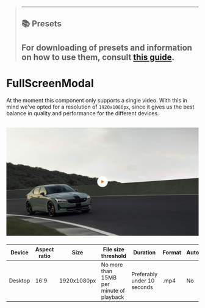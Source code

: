 > ---
> ## 📚 Presets
>
> For downloading of presets and information on how to use them, consult [this guide](/docs/guides/presets/README.md).
> ---

# FullScreenModal

At the moment this component only supports a single video.
With this in mind we've opted for a resolution of `1920x1080px`, since it gives us the best balance in quality and performance for the different devices.

## ![section image](./section-FullScreenModal.jpg)

<!--
FullScreenModal
Storybook: http://localhost:6006/?path=/story/organisms-fullscreenmodal--default
-->

| Device  | Aspect ratio | Size        | File size threshold                      | Duration                    | Format | Autoplay | Audio    |
| ------- | ------------ | ----------- | ---------------------------------------- | --------------------------- | ------ | -------- | -------- |
| Desktop | 16:9         | 1920x1080px | No more than 15MB per minute of playback | Preferably under 10 seconds | .mp4   | No       | Optional |
